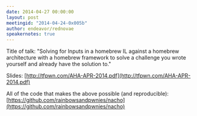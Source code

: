 ```yaml
---
date: 2014-04-27 00:00:00
layout: post
meetingid: "2014-04-24-0x005b"
author: endeavor/rednovae
speakernotes: true
---
```


Title of talk: "Solving for Inputs in a homebrew IL against a homebrew architecture with a homebrew framework to solve a challenge you wrote yourself and already have the solution to."

Slides: [http://tfpwn.com/AHA-APR-2014.pdf](http://tfpwn.com/AHA-APR-2014.pdf)

All of the code that makes the above possible (and reproducible): [https://github.com/rainbowsandpwnies/nacho](https://github.com/rainbowsandpwnies/nacho)
